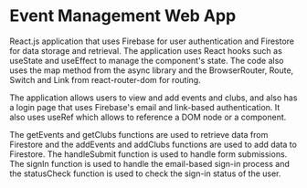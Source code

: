 # Event Management Web App 

React.js application that uses Firebase for user authentication and Firestore for data storage and retrieval. The application uses React hooks such as useState and useEffect to manage the component's state. The code also uses the map method from the async library and the BrowserRouter, Route, Switch and Link from react-router-dom for routing.

The application allows users to view and add events and clubs, and also has a login page that uses Firebase's email and link-based authentication. It also uses useRef which allows to reference a DOM node or a component.

The getEvents and getClubs functions are used to retrieve data from Firestore and the addEvents and addClubs functions are used to add data to Firestore. The handleSubmit function is used to handle form submissions. The signIn function is used to handle the email-based sign-in process and the statusCheck function is used to check the sign-in status of the user.



